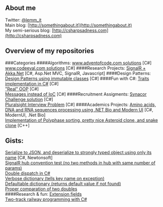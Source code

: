 ## About me
[](cv.pdf)
Twitter: [@lemm_it](www.twitter.com/lemm_it)  
Main blog: [http://somethingabout.it](http://somethingabout.it)  
My semi-serious blog: [http://csharpsadness.com](http://csharpsadness.com)  

## Overview of my repositories
###Categories
####Algorithms:
[www.adventofcode.com solutions](https://github.com/lemmit/AdventOfCode15) [C#]  
[www.codeeval.com solutions](https://github.com/lemmit/CodeEval) [C#]
####Research Projects:
[SignalR + Akka.Net](https://github.com/lemmit/signalr-meets-akka) [C#, Asp.Net MVC, SignalR, Javascript]
####Design Patterns:
[Design Patterns using immutable classes](https://github.com/lemmit/DesignPatternsUsingImmutableClasses) [C#]
####Fun with C#:
[Traits implementation in C#](https://github.com/lemmit/CSharpTraits) [C#]  
["Real" OOP](https://github.com/lemmit/RealOOP) [C#]  
[Messages instead of IoC](https://github.com/lemmit/MessageBasedDependencies) [C#]
####Recruitment Assigments:
[Synacor Challenge solution](https://github.com/lemmit/SynacorVirtualMachine) [C#]  
[Pluralsight Interview Problem](https://github.com/lemmit/PluralsightInterviewProblems) [C#]
####Academics Projects:
[Amino acids, DNA and RNA sequences processing using .NET Bio and Modern UI](https://github.com/lemmit/BioinformaticsKKR) [C#, ModernUI, .Net Bio]  
[Implementation of Polyphase sorting, pretty nice Asteroid clone, and snake clone](https://github.com/lemmit/DugOff) [C++]  
  
## Gists:
[Serialize to JSON, and deserialize to strongly typed object using only its name](https://gist.github.com/lemmit/f0d8671bb970d1ae1040) [C#, Newtonsoft]  
[SignalR hub convention test (no two methods in hub with same number of params)](https://gist.github.com/lemmit/1af0289a30021e31da92)  
[Double dispatch in C#](https://gist.github.com/lemmit/0dacecbff5d5de838456)  
[Verbose dictionary (tells key name on exception)](https://gist.github.com/lemmit/61a14f00fc61c73e0e30)  
[Defaultable dictionary (returns default value if not found) ](https://gist.github.com/lemmit/dce49222a2d042b81d53)  
[Proper comparation of two doubles](https://gist.github.com/lemmit/0b781309f7bf53ca8973)  
####Research & fun:
[Extension fields](https://gist.github.com/lemmit/6790c0f20dd02a25da2e)  
[Two-track railway programming with C#](https://gist.github.com/lemmit/47eb5b24f63ca11da6c5)  


